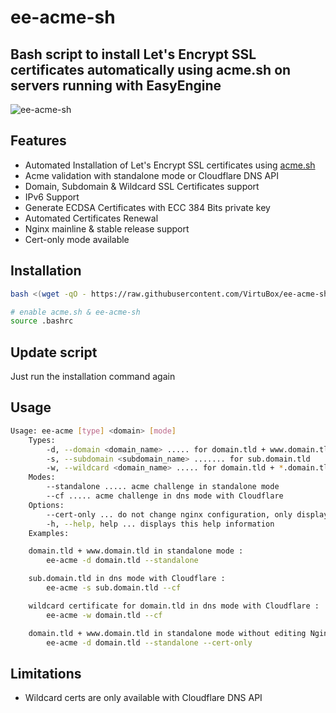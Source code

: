 # ee-acme-sh

## Bash script to install Let's Encrypt SSL certificates automatically using acme.sh on servers running with EasyEngine

![ee-acme-sh](https://raw.githubusercontent.com/VirtuBox/ee-acme-sh/master/ee-acme.png)

## Features

- Automated Installation of Let's Encrypt SSL certificates using [acme.sh](http://acme.sh)
- Acme validation with standalone mode or Cloudflare DNS API
- Domain, Subdomain & Wildcard SSL Certificates support
- IPv6 Support
- Generate ECDSA Certificates with ECC 384 Bits private key
- Automated Certificates Renewal
- Nginx mainline & stable release support
- Cert-only mode available

## Installation

```bash
bash <(wget -qO - https://raw.githubusercontent.com/VirtuBox/ee-acme-sh/master/install.sh)

# enable acme.sh & ee-acme-sh
source .bashrc
```

## Update script

Just run the installation command again

## Usage

```bash
Usage: ee-acme [type] <domain> [mode]
    Types:
        -d, --domain <domain_name> ..... for domain.tld + www.domain.tld
        -s, --subdomain <subdomain_name> ....... for sub.domain.tld
        -w, --wildcard <domain_name> ..... for domain.tld + *.domain.tld
    Modes:
        --standalone ..... acme challenge in standalone mode
        --cf ..... acme challenge in dns mode with Cloudflare
    Options:
        --cert-only ... do not change nginx configuration, only display it
        -h, --help, help ... displays this help information
    Examples:

    domain.tld + www.domain.tld in standalone mode :
        ee-acme -d domain.tld --standalone

    sub.domain.tld in dns mode with Cloudflare :
        ee-acme -s sub.domain.tld --cf

    wildcard certificate for domain.tld in dns mode with Cloudflare :
        ee-acme -w domain.tld --cf

    domain.tld + www.domain.tld in standalone mode without editing Nginx configuration :
        ee-acme -d domain.tld --standalone --cert-only
```

## Limitations

- Wildcard certs are only available with Cloudflare DNS API